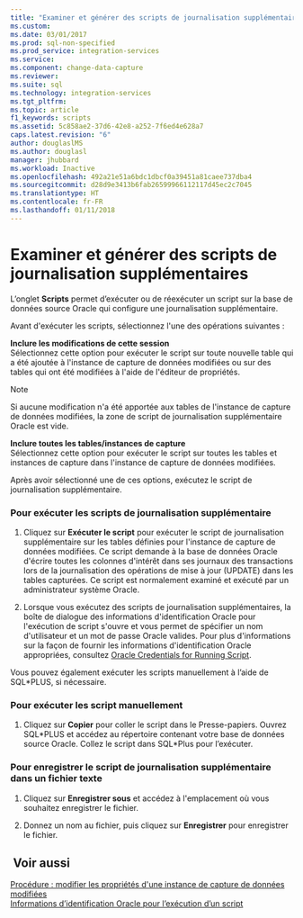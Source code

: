 ```yaml
---
title: "Examiner et générer des scripts de journalisation supplémentaires | Microsoft Docs"
ms.custom: 
ms.date: 03/01/2017
ms.prod: sql-non-specified
ms.prod_service: integration-services
ms.service: 
ms.component: change-data-capture
ms.reviewer: 
ms.suite: sql
ms.technology: integration-services
ms.tgt_pltfrm: 
ms.topic: article
f1_keywords: scripts
ms.assetid: 5c858ae2-37d6-42e8-a252-7f6ed4e628a7
caps.latest.revision: "6"
author: douglaslMS
ms.author: douglasl
manager: jhubbard
ms.workload: Inactive
ms.openlocfilehash: 492a21e51a6bdc1dbcf0a39451a81caee737dba4
ms.sourcegitcommit: d28d9e3413b6fab26599966112117d45ec2c7045
ms.translationtype: HT
ms.contentlocale: fr-FR
ms.lasthandoff: 01/11/2018
---
```

# <a name="review-and-generate-supplemental-logging-scripts"></a>Examiner et générer des scripts de journalisation supplémentaires
  L’onglet **Scripts** permet d’exécuter ou de réexécuter un script sur la base de données source Oracle qui configure une journalisation supplémentaire.  
  
 Avant d'exécuter les scripts, sélectionnez l'une des opérations suivantes :  
  
 **Inclure les modifications de cette session**  
 Sélectionnez cette option pour exécuter le script sur toute nouvelle table qui a été ajoutée à l'instance de capture de données modifiées ou sur des tables qui ont été modifiées à l'aide de l'éditeur de propriétés.  
  
> [!NOTE]  
>  Si aucune modification n'a été apportée aux tables de l'instance de capture de données modifiées, la zone de script de journalisation supplémentaire Oracle est vide.  
  
 **Inclure toutes les tables/instances de capture**  
 Sélectionnez cette option pour exécuter le script sur toutes les tables et instances de capture dans l'instance de capture de données modifiées.  
  
 Après avoir sélectionné une de ces options, exécutez le script de journalisation supplémentaire.  
  
### <a name="to-run-the-supplemental-logging-scripts"></a>Pour exécuter les scripts de journalisation supplémentaire  
  
1.  Cliquez sur **Exécuter le script** pour exécuter le script de journalisation supplémentaire sur les tables définies pour l'instance de capture de données modifiées. Ce script demande à la base de données Oracle d'écrire toutes les colonnes d'intérêt dans ses journaux des transactions lors de la journalisation des opérations de mise à jour (UPDATE) dans les tables capturées. Ce script est normalement examiné et exécuté par un administrateur système Oracle.  
  
2.  Lorsque vous exécutez des scripts de journalisation supplémentaires, la boîte de dialogue des informations d'identification Oracle pour l'exécution de script s'ouvre et vous permet de spécifier un nom d'utilisateur et un mot de passe Oracle valides. Pour plus d'informations sur la façon de fournir les informations d'identification Oracle appropriées, consultez [Oracle Credentials for Running Script](../../integration-services/change-data-capture/oracle-credentials-for-running-script.md).  
  
 Vous pouvez également exécuter les scripts manuellement à l’aide de SQL\*PLUS, si nécessaire.  
  
### <a name="to-run-the-scripts-manually"></a>Pour exécuter les script manuellement  
  
1.  Cliquez sur **Copier** pour coller le script dans le Presse-papiers. Ouvrez SQL*PLUS et accédez au répertoire contenant votre base de données source Oracle. Collez le script dans SQL\*Plus pour l’exécuter.  
  
### <a name="to-save-the-supplemental-logging-script-in-a-text-file"></a>Pour enregistrer le script de journalisation supplémentaire dans un fichier texte  
  
1.  Cliquez sur **Enregistrer sous** et accédez à l'emplacement où vous souhaitez enregistrer le fichier.  
  
2.  Donnez un nom au fichier, puis cliquez sur **Enregistrer** pour enregistrer le fichier.  
  
## <a name="see-also"></a> Voir aussi  
 [Procédure : modifier les propriétés d'une instance de capture de données modifiées](../../integration-services/change-data-capture/how-to-edit-the-cdc-instance-properties.md)   
 [Informations d’identification Oracle pour l’exécution d’un script](../../integration-services/change-data-capture/oracle-credentials-for-running-script.md)  
  
  
